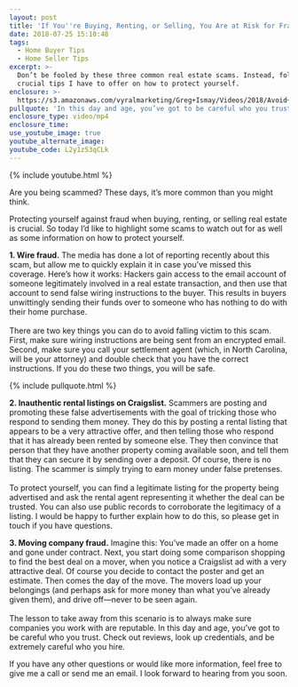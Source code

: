 ```yaml
---
layout: post
title: 'If You''re Buying, Renting, or Selling, You Are at Risk for Fraud'
date: 2018-07-25 15:10:48
tags:
  - Home Buyer Tips
  - Home Seller Tips
excerpt: >-
  Don’t be fooled by these three common real estate scams. Instead, follow the
  crucial tips I have to offer on how to protect yourself.
enclosure: >-
  https://s3.amazonaws.com/vyralmarketing/Greg+Ismay/Videos/2018/Avoid+Falling+For+These+3+Real+Estate+Scams+-+Raleigh+Real+Estate+Agent.mp4
pullquote: 'In this day and age, you’ve got to be careful who you trust.'
enclosure_type: video/mp4
enclosure_time:
use_youtube_image: true
youtube_alternate_image:
youtube_code: L2y1z53qCLk
---
```


{% include youtube.html %}

Are you being scammed? These days, it’s more common than you might think.

Protecting yourself against fraud when buying, renting, or selling real estate is crucial. So today I’d like to highlight some scams to watch out for as well as some information on how to protect yourself.

**1. Wire fraud.** The media has done a lot of reporting recently about this scam, but allow me to quickly explain it in case you’ve missed this coverage. Here’s how it works: Hackers gain access to the email account of someone legitimately involved in a real estate transaction, and then use that account to send false wiring instructions to the buyer. This results in buyers unwittingly sending their funds over to someone who has nothing to do with their home purchase.<br><br>There are two key things you can do to avoid falling victim to this scam. First, make sure wiring instructions are being sent from an encrypted email. Second, make sure you call your settlement agent (which, in North Carolina, will be your attorney) and double check that you have the correct instructions. If you do these two things, you will be safe.

{% include pullquote.html %}

**2. Inauthentic rental listings on Craigslist.** Scammers are posting and promoting these false advertisements with the goal of tricking those who respond to sending them money. They do this by posting a rental listing that appears to be a very attractive offer, and then telling those who respond that it has already been rented by someone else. They then convince that person that they have another property coming available soon, and tell them that they can secure it by sending over a deposit. Of course, there is no listing. The scammer is simply trying to earn money under false pretenses.<br><br>To protect yourself, you can find a legitimate listing for the property being advertised and ask the rental agent representing it whether the deal can be trusted. You can also use public records to corroborate the legitimacy of a listing. I would be happy to further explain how to do this, so please get in touch if you have questions.

**3. Moving company fraud.** Imagine this: You’ve made an offer on a home and gone under contract. Next, you start doing some comparison shopping to find the best deal on a mover, when you notice a Craigslist ad with a very attractive deal. Of course you decide to contact the poster and get an estimate. Then comes the day of the move. The movers load up your belongings (and perhaps ask for more money than what you’ve already given them), and drive off—never to be seen again.<br><br>The lesson to take away from this scenario is to always make sure companies you work with are reputable. In this day and age, you’ve got to be careful who you trust. Check out reviews, look up credentials, and be extremely careful who you hire.

If you have any other questions or would like more information, feel free to give me a call or send me an email. I look forward to hearing from you soon.

&nbsp;